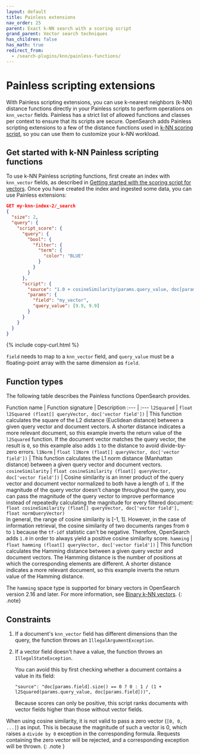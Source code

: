 ```yaml
---
layout: default
title: Painless extensions
nav_order: 25
parent: Exact k-NN search with a scoring script
grand_parent: Vector search techniques
has_children: false
has_math: true
redirect_from:
  - /search-plugins/knn/painless-functions/ 
---
```


# Painless scripting extensions

With Painless scripting extensions, you can use k-nearest neighbors (k-NN) distance functions directly in your Painless scripts to perform operations on `knn_vector` fields. Painless has a strict list of allowed functions and classes per context to ensure that its scripts are secure. OpenSearch adds Painless scripting extensions to a few of the distance functions used in [k-NN scoring script]({{site.url}}{{site.baseurl}}/search-plugins/knn/knn-score-script/), so you can use them to customize your k-NN workload.

## Get started with k-NN Painless scripting functions

To use k-NN Painless scripting functions, first create an index with `knn_vector` fields, as described in [Getting started with the scoring script for vectors]({{site.url}}{{site.baseurl}}/search-plugins/knn/knn-score-script#getting-started-with-the-scoring-script-for-vectors). Once you have created the index and ingested some data, you can use Painless extensions:

```json
GET my-knn-index-2/_search
{
  "size": 2,
  "query": {
    "script_score": {
      "query": {
        "bool": {
          "filter": {
            "term": {
              "color": "BLUE"
            }
          }
        }
      },
      "script": {
        "source": "1.0 + cosineSimilarity(params.query_value, doc[params.field])",
        "params": {
          "field": "my_vector",
          "query_value": [9.9, 9.9]
        }
      }
    }
  }
}
```
{% include copy-curl.html %}

`field` needs to map to a `knn_vector` field, and `query_value` must be a floating-point array with the same dimension as `field`.

## Function types

The following table describes the Painless functions OpenSearch provides.

Function name | Function signature | Description
:--- | :---
`l2Squared` | `float l2Squared (float[] queryVector, doc['vector field'])` | This function calculates the square of the L2 distance (Euclidean distance) between a given query vector and document vectors. A shorter distance indicates a more relevant document, so this example inverts the return value of the `l2Squared` function. If the document vector matches the query vector, the result is `0`, so this example also adds `1` to the distance to avoid divide-by-zero errors.
`l1Norm` | `float l1Norm (float[] queryVector, doc['vector field'])` | This function calculates the L1 norm distance (Manhattan distance) between a given query vector and document vectors.
`cosineSimilarity` | `float cosineSimilarity (float[] queryVector, doc['vector field'])` | Cosine similarity is an inner product of the query vector and document vector normalized to both have a length of `1`. If the magnitude of the query vector doesn't change throughout the query, you can pass the magnitude of the query vector to improve performance instead of repeatedly calculating the magnitude for every filtered document:<br /> `float cosineSimilarity (float[] queryVector, doc['vector field'], float normQueryVector)` <br />In general, the range of cosine similarity is [-1, 1]. However, in the case of information retrieval, the cosine similarity of two documents ranges from `0` to `1` because the `tf-idf` statistic can't be negative. Therefore, OpenSearch adds `1.0` in order to always yield a positive cosine similarity score.
`hamming` | `float hamming (float[] queryVector, doc['vector field'])` | This function calculates the Hamming distance between a given query vector and document vectors. The Hamming distance is the number of positions at which the corresponding elements are different. A shorter distance indicates a more relevant document, so this example inverts the return value of the Hamming distance.

The `hamming` space type is supported for binary vectors in OpenSearch version 2.16 and later. For more information, see [Binary k-NN vectors]({{site.url}}{{site.baseurl}}/mappings/supported-field-types/knn-memory-optimized#binary-vectors).
{: .note}

## Constraints

1. If a document's `knn_vector` field has different dimensions than the query, the function throws an `IllegalArgumentException`.

2. If a vector field doesn't have a value, the function throws an `IllegalStateException`.

   You can avoid this by first checking whether a document contains a value in its field:

   ```
   "source": "doc[params.field].size() == 0 ? 0 : 1 / (1 + l2Squared(params.query_value, doc[params.field]))",
   ```

   Because scores can only be positive, this script ranks documents with vector fields higher than those without vector fields.

When using cosine similarity, it is not valid to pass a zero vector (`[0, 0, ...]`) as input. This is because the magnitude of such a vector is 0, which raises a `divide by 0` exception in the corresponding formula. Requests containing the zero vector will be rejected, and a corresponding exception will be thrown.
{: .note }
